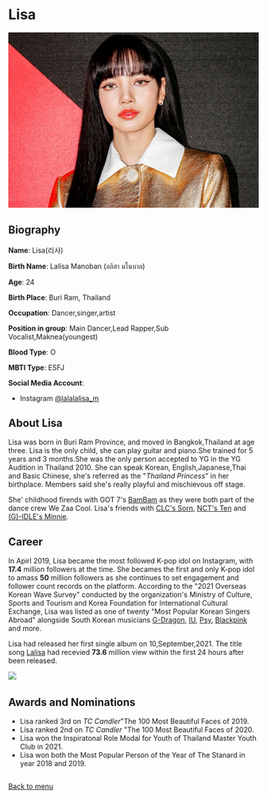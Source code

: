 # Lisa 
![](https://github.com/AngelS28/AngelS28/blob/main/image/lisa1.jpeg)

## Biography

**Name**: Lisa(리사)

**Birth Name**: Lalisa Manoban (ลลิสา มโนบาล)

**Age**: 24

**Birth Place**: Buri Ram, Thailand

**Occupation**: Dancer,singer,artist

**Position in group**: Main Dancer,Lead Rapper,Sub Vocalist,Maknea(youngest)

**Blood Type**: O

**MBTI Type**: ESFJ

**Social Media Account**:
* Instagram [@lalalalisa_m](https://www.instagram.com/lalalalisa_m/)

## About Lisa 
Lisa was born in Buri Ram Province, and moved in Bangkok,Thailand at age three. Lisa is the only child,
she can play guitar and piano.She trained for 5 years and 3 months.She was the only person accepted to YG in the YG Audition in Thailand 2010.
She can speak Korean, English,Japanese,Thai and Basic Chinese, she's referred as the "_Thailand Princess_" in her
birthplace. Members said she's really playful and mischievous off stage. 

She' childhood firends with GOT 7's [BamBam](https://en.wikipedia.org/wiki/BamBam_(singer)) as they were both
part of the dance crew We Zaa Cool. Lisa's friends with [CLC's Sorn](https://en.wikipedia.org/wiki/Sorn_(singer)), 
[NCT's Ten](https://en.wikipedia.org/wiki/Ten_(singer)) and [(G)-IDLE's Minnie](https://en.wikipedia.org/wiki/Minnie_(singer)). 

## Career
In Apirl 2019, Lisa became the most followed K-pop idol on Instagram, with **17.4** million followers at the time.
She becames the first and only K-pop idol to amass **50** million followers as she continues to set engagement and
follower count records on the platform.
According to the "2021 Overseas Korean Wave Survey" conducted by the organization's Ministry of Culture, 
Sports and Tourism and Korea Foundation for International Cultural Exchange, Lisa was listed as one of twenty "Most Popular Korean Singers Abroad" 
alongside South Korean musicians [G-Dragon](https://en.wikipedia.org/wiki/G-Dragon), [IU](https://en.wikipedia.org/wiki/IU_(singer)), [Psy](https://en.wikipedia.org/wiki/Psy), [Blackpink](https://en.wikipedia.org/wiki/Blackpink) and more. 

Lisa had released her first single album on 10,September,2021.
The title song [Lalisa](https://www.youtube.com/watch?v=awkkyBH2zEo) had recevied
**73.6** million view within the first 24 hours after been released. 

![](https://image-cdn.hypb.st/https%3A%2F%2Fhypebeast.com%2Fwp-content%2Fblogs.dir%2F6%2Ffiles%2F2021%2F08%2Flisa-blackpink-first-single-album-solo-debut-announcement-1.jpg?q=75&w=800&cbr=1&fit=max)


## Awards and Nominations 
* Lisa ranked 3rd on _TC Candler_"The 100 Most Beautiful Faces of 2019.
* Lisa ranked 2nd on _TC Candler_ "The 100 Most Beautiful Faces of 2020. 
* Lisa won the Inspiratonal Role Modal for Youth of Thailand Master Youth Club in 2021.
* Lisa won both the Most Popular Person of the Year of The Stanard in year 2018 and 2019.



##
[Back to menu](https://github.com/AngelS28/AngelS28/blob/main/README.md)
